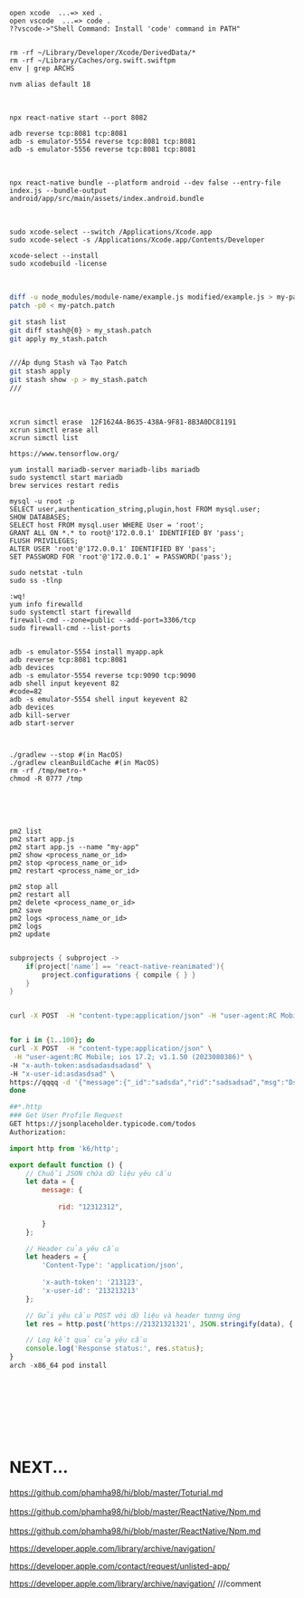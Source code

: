 
```shell
open xcode  ...=> xed .
open vscode  ...=> code .
??vscode->"Shell Command: Install 'code' command in PATH"
 

rm -rf ~/Library/Developer/Xcode/DerivedData/*
rm -rf ~/Library/Caches/org.swift.swiftpm
env | grep ARCHS
```
```shell
nvm alias default 18
```
<br>


```shell
npx react-native start --port 8082
```

```shell
adb reverse tcp:8081 tcp:8081
adb -s emulator-5554 reverse tcp:8081 tcp:8081
adb -s emulator-5556 reverse tcp:8081 tcp:8081 
```
<br>

```shell
npx react-native bundle --platform android --dev false --entry-file index.js --bundle-output android/app/src/main/assets/index.android.bundle

```
<br>

```shell
sudo xcode-select --switch /Applications/Xcode.app
sudo xcode-select -s /Applications/Xcode.app/Contents/Developer

xcode-select --install
sudo xcodebuild -license
```
<br>

```sh
diff -u node_modules/module-name/example.js modified/example.js > my-patch.patch
patch -p0 < my-patch.patch

git stash list
git diff stash@{0} > my_stash.patch
git apply my_stash.patch


///Áp dụng Stash và Tạo Patch
git stash apply
git stash show -p > my_stash.patch
///

```
<br>


```shell
xcrun simctl erase  12F1624A-B635-438A-9F81-8B3A0DC81191
xcrun simctl erase all
xcrun simctl list

https://www.tensorflow.org/

yum install mariadb-server mariadb-libs mariadb
sudo systemctl start mariadb
brew services restart redis

mysql -u root -p
SELECT user,authentication_string,plugin,host FROM mysql.user;
SHOW DATABASES;
SELECT host FROM mysql.user WHERE User = 'root';
GRANT ALL ON *.* to root@'172.0.0.1' IDENTIFIED BY 'pass';
FLUSH PRIVILEGES;
ALTER USER 'root'@'172.0.0.1' IDENTIFIED BY 'pass';
SET PASSWORD FOR 'root'@'172.0.0.1' = PASSWORD('pass');

sudo netstat -tuln
sudo ss -tlnp

:wq!
yum info firewalld
sudo systemctl start firewalld
firewall-cmd --zone=public --add-port=3306/tcp
sudo firewall-cmd --list-ports

```

```shell

adb -s emulator-5554 install myapp.apk
adb reverse tcp:8081 tcp:8081
adb devices
adb -s emulator-5554 reverse tcp:9090 tcp:9090
adb shell input keyevent 82
#code=82
adb -s emulator-5554 shell input keyevent 82
adb devices
adb kill-server
adb start-server



./gradlew --stop #(in MacOS)
./gradlew cleanBuildCache #(in MacOS)
rm -rf /tmp/metro-*
chmod -R 0777 /tmp

```

<br>
<br>
<br>

```shell
pm2 list
pm2 start app.js
pm2 start app.js --name "my-app"
pm2 show <process_name_or_id>
pm2 stop <process_name_or_id>
pm2 restart <process_name_or_id>

pm2 stop all
pm2 restart all
pm2 delete <process_name_or_id>
pm2 save
pm2 logs <process_name_or_id>
pm2 logs
pm2 update


```

```gradle
subprojects { subproject ->
    if(project['name'] == 'react-native-reanimated'){
        project.configurations { compile { } }
    }
}
```

```sh

curl -X POST  -H "content-type:application/json" -H "user-agent:RC Mobile; ios 17.2; v1.1.50 (2023080386)" https://abv -d '{ }' |    jq


for i in {1..100}; do
curl -X POST  -H "content-type:application/json" \
 -H "user-agent:RC Mobile; ios 17.2; v1.1.50 (2023080386)" \
-H "x-auth-token:asdsadasdsadasd" \
-H "x-user-id:asdasdsad" \
https://qqqq -d '{"message":{"_id":"sadsda","rid":"sadsadsad","msg":"Dssad","tshow":false}}' | jq
done
```

```sh
##*.http
### Get User Profile Request
GET https://jsonplaceholder.typicode.com/todos 
Authorization: 

```
```js
import http from 'k6/http';

export default function () {
    // Chuỗi JSON chứa dữ liệu yêu cầu
    let data = {
        message: {
            
            rid: "12312312",
            
        }
    };

    // Header của yêu cầu
    let headers = {
        'Content-Type': 'application/json',
         
        'x-auth-token': '213123',
        'x-user-id': '213213213'
    };

    // Gửi yêu cầu POST với dữ liệu và header tương ứng
    let res = http.post('https://21321321321', JSON.stringify(data), { headers: headers });

    // Log kết quả của yêu cầu
    console.log('Response status:', res.status);
}
arch -x86_64 pod install

```

 <br><br><br><br><br><br>

# NEXT...

https://github.com/phamha98/hi/blob/master/Toturial.md
<br>
<br>
https://github.com/phamha98/hi/blob/master/ReactNative/Npm.md
<br>
<br>
https://github.com/phamha98/hi/blob/master/ReactNative/Npm.md


https://developer.apple.com/library/archive/navigation/

https://developer.apple.com/contact/request/unlisted-app/

https://developer.apple.com/library/archive/navigation/
///comment
